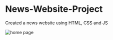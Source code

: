 # News-Website-Project
Created a news website using HTML, CSS and JS

![home page](https://github.com/[chrislom12]/[News-Website-Project]/blob/[main]/home.png?raw=true)
